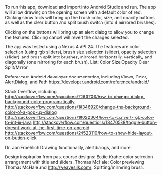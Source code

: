 To run this app, download and import into Android Studio and run.  The app will allow drawing on the opening screen with a default color of red.
Clicking show tools will bring up the brush color, size, and opacity buttons,
as well as the clear button and split brush switch (into 4 mirrored brushes).

Clicking on the buttons will bring up an alert dialog to allow you to change the features.
Clicking cancel will revert the changes selected.

The app was tested using a Nexus 4 API 24.
The features are color selection (using rgb sliders), brush size selection (slider), opacity selection (slider),
and brush split into brushes, mirrored horizontally, vertically, and diagonally (one mirroring for each brush).
List:
  Color
  Size
  Opacity
  Clear
  Split/Mirror

References:
Android developer documentation, including Views, Color, AlertDialog, and Path
https://developer.android.com/reference/android/

Stack Overflow, including
http://stackoverflow.com/questions/7269706/how-to-change-dialog-background-color-programatically
http://stackoverflow.com/questions/18346920/change-the-background-color-of-a-pop-up-dialog
http://stackoverflow.com/questions/18022364/how-to-convert-rgb-color-to-int-in-java
http://stackoverflow.com/questions/18470538/toggle-button-doesnt-work-at-the-first-time-on-android
http://stackoverflow.com/questions/24523110/how-to-show-hide-layout-on-button-click

Dr. Jon Froehlich
Drawing functionality, alertdialogs, and more

Design Inspiration from past course designs:
Eddie Krahe: color selection arrangement with title and sliders.
Thomas McHale: Color previewing
Thomas McHale and http://weavesilk.com/: Splitting/mirroring brush.
